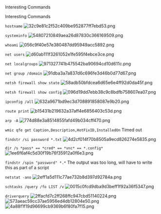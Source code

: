Interesting Commands

Interesting Commands


`hostname`
![32c9e81c2f52c409be952877ff7ebd53.png](../../../_resources/6c94cbf564654809b1d2ba64546ae18b.png)

`systeminfo`
![54807210849aea26d87830c366169509.png](../../../_resources/df7c7338a1d046f2a282f45e9f9c07df.png)

`whoami`
![056c9f40e57e380487dd95949acc5892.png](../../../_resources/f58d74bd8c3d4e3b84c65ce42939a335.png)

`net users`
![d60ab111f3261052e1fe595f4ebce3ce.png](../../../_resources/f060b540f8c14f7c857bdcf648aec1e3.png)

`net localgroups`
![971327741b475542ba90694cd10d611c.png](../../../_resources/7db05091ff584aa4bd171f1810b3e98f.png)

`net group /domain`
![91dba3a7a837d6c696fe3d46b0d77d67.png](../../../_resources/4a84ff8d62c54aee9311c329fd845e20.png)

`netsh firewall show state`
![58adb50bfdcea6d65e6e4ff92d0da45f.png](../../../_resources/2ec0cff84ae44f028828b8b03ce583a6.png)

`netsh firewall show config`
![096d19dd7ebb38c9c8bdfb758607ea07.png](../../../_resources/534a3c8b862b43c393b3e125943f163f.png)

`ipconfig /all`
![632a9671bd9ec3d708891858087e9b20.png](../../../_resources/99dd2b4a2bd34031847015f2fd367490.png)

`route print`
![b15431b219632a37aff4e6856403c53d.png](../../../_resources/aa6c41e6102f41078c061e04f1d13352.png)

`arp -A`
![774d88e3a8514855fafd49b034cff470.png](../../../_resources/3cd859ccb3024e3a8d7c08e7d04d246a.png)

`wmic qfe get Caption,Description,HotFixID,InstalledOn`
Timed out

`findstr /si password *.txt`
![4d2cf014f70b8505a9ecd826274e5835.png](../../../_resources/232511092bfd44d1b00dd336715ff558.png)

`dir /s *pass* == *cred* == *vnc* == *.config*`
![1ee6f6af4c5d30f19b76f35912a0f6e3.png](../../../_resources/f87e0bea92d44e988c208306f48718c2.png)

`findstr /spin "password" *.*`
The output was too long, will have to write this as part of a script

`netstat -ano`
![2eff1a5d111c77ae732b8d397d92784a.png](../../../_resources/cf12898009fa454dbf7cd39f597e394b.png)

`schtasks /query /fo LIST /v`
![0015c0fcd9dba9d3beff1f92a36f5347.png](../../../_resources/4e7e464f04364f7084c1188dc7ac144f.png)

`driverquery`
![2ffacfd7c2ff268ffc947cbd51140224.png](../../../_resources/924294a0a0694b3dacfe536077b5d0c4.png)
![573aeac59cc37ae5956ed4db12804e50.png](../../../_resources/22a25bc7790146659d71d291d35dd9b2.png)
![4a88f1f19d96699cb9369b6f80fa7f15.png](../../../_resources/7a21f0ebdc6f4206b98b467a980ed819.png)







